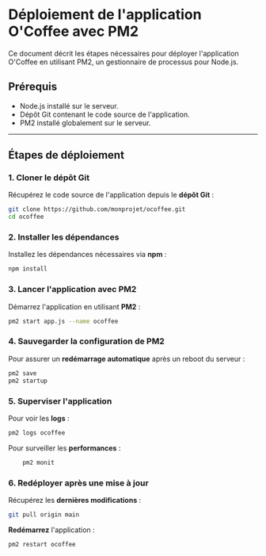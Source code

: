 # Déploiement de l'application O'Coffee avec PM2

Ce document décrit les étapes nécessaires pour déployer l'application O'Coffee en utilisant PM2, un gestionnaire de processus pour Node.js.

## **Prérequis**

- Node.js installé sur le serveur.
- Dépôt Git contenant le code source de l'application.
- PM2 installé globalement sur le serveur.

---

## **Étapes de déploiement**

### 1. Cloner le dépôt Git

Récupérez le code source de l'application depuis le **dépôt Git** :

```bash
git clone https://github.com/monprojet/ocoffee.git
cd ocoffee
```

### 2. Installer les dépendances

Installez les dépendances nécessaires via **npm** :

```bash
npm install
```

### 3. Lancer l'application avec PM2

Démarrez l'application en utilisant **PM2** :

```bash
pm2 start app.js --name ocoffee
```

### 4. Sauvegarder la configuration de PM2

Pour assurer un **redémarrage automatique** après un reboot du serveur :

```bash
pm2 save
pm2 startup
```

### 5. Superviser l'application

Pour voir les **logs** :

```bash
pm2 logs ocoffee
```

Pour surveiller les **performances** :

```bash
    pm2 monit
```

### 6. Redéployer après une mise à jour

Récupérez les **dernières modifications** :

```bash
git pull origin main
```

**Redémarrez** l'application :

```bash
pm2 restart ocoffee
```
